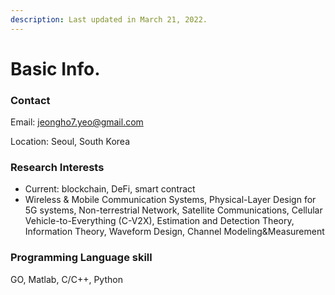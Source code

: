 ```yaml
---
description: Last updated in March 21, 2022.
---
```


# Basic Info.

### Contact

Email: jeongho7.yeo@gmail.com

Location: Seoul, South Korea



### Research Interests

* Current: blockchain, DeFi, smart contract
* Wireless & Mobile Communication Systems, Physical-Layer Design for 5G systems, Non-terrestrial Network, Satellite Communications, Cellular Vehicle-to-Everything (C-V2X), Estimation and Detection Theory, Information Theory, Waveform Design, Channel Modeling\&Measurement



### Programming Language skill

GO, Matlab, C/C++, Python



